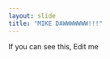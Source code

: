 ```yaml
---
layout: slide
title: "MIKE DAWWWWWWW!!!"
---
```

<section data-background-image="https://s3.amazonaws.com/hakim-static/reveal-js/reveal-parallax-1.jpg">
If you can see this, Edit me
